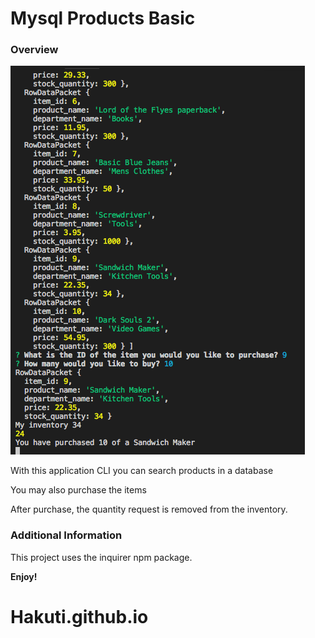 # Mysql Products Basic

### Overview

![alt text](Mysql_Homework.png)

With this application CLI you can search products in a database

You may also purchase the items

After purchase, the quantity request is removed from the inventory.

### Additional Information

This project uses the inquirer npm package.

**Enjoy!**

# Hakuti.github.io
